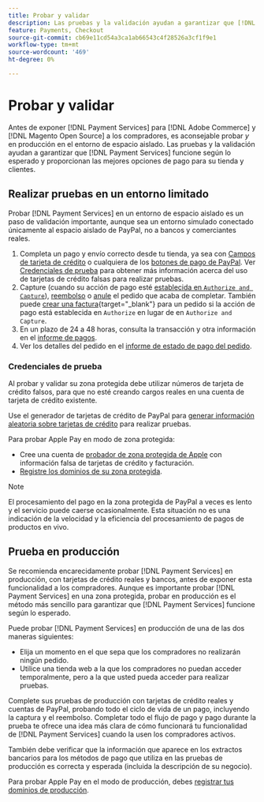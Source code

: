 ```yaml
---
title: Probar y validar
description: Las pruebas y la validación ayudan a garantizar que [!DNL Payment Services] las funciones funcionan según lo esperado y proporcionan las mejores opciones de pago para sus clientes
feature: Payments, Checkout
source-git-commit: cb69e11cd54a3ca1ab66543c4f28526a3cf1f9e1
workflow-type: tm+mt
source-wordcount: '469'
ht-degree: 0%

---
```


# Probar y validar

Antes de exponer [!DNL Payment Services] para [!DNL Adobe Commerce] y [!DNL Magento Open Source] a los compradores, es aconsejable probar _y_ en producción en el entorno de espacio aislado. Las pruebas y la validación ayudan a garantizar que [!DNL Payment Services] funcione según lo esperado y proporcionan las mejores opciones de pago para su tienda y clientes.

## Realizar pruebas en un entorno limitado

Probar [!DNL Payment Services] en un entorno de espacio aislado es un paso de validación importante, aunque sea un entorno simulado conectado únicamente al espacio aislado de PayPal, no a bancos y comerciantes reales.

1. Completa un pago y envío correcto desde tu tienda, ya sea con [Campos de tarjeta de crédito](payments-options.md#credit-card-fields) o cualquiera de los [botones de pago de PayPal](payments-options.md#paypal-smart-buttons). Ver [Credenciales de prueba](#testing-credentials) para obtener más información acerca del uso de tarjetas de crédito falsas para realizar pruebas.
1. Capture (cuando su acción de pago esté [establecida en `Authorize and Capture`](onboard.md#set-payment-services-as-payment-method)), [reembolso](refunds.md) o [anule](voids.md) el pedido que acaba de completar. También puede [crear una factura](https://experienceleague.adobe.com/es/docs/commerce-admin/stores-sales/order-management/invoices#create-an-invoice){target="_blank"} para un pedido si la acción de pago está establecida en `Authorize` en lugar de en `Authorize and Capture`.
1. En un plazo de 24 a 48 horas, consulta la transacción y otra información en el [informe de pagos](payouts.md).
1. Ver los detalles del pedido en el [informe de estado de pago del pedido](order-payment-status.md).

### Credenciales de prueba

Al probar y validar su zona protegida debe utilizar números de tarjeta de crédito falsos, para que no esté creando cargos reales en una cuenta de tarjeta de crédito existente.

Use el generador de tarjetas de crédito de PayPal para [generar información aleatoria sobre tarjetas de crédito](https://www.paypal.com/us/smarthelp/article/where-can-i-find-test-credit-card-numbers-ts2157) para realizar pruebas.

Para probar Apple Pay en modo de zona protegida:

* Cree una cuenta de [probador de zona protegida de Apple](https://developer.apple.com/apple-pay/sandbox-testing/#create-a-sandbox-tester-account) con información falsa de tarjetas de crédito y facturación.
* [Registre los dominios de su zona protegida](https://developer.paypal.com/docs/checkout/apm/apple-pay/#link-registeryoursandboxdomains).

>[!NOTE]
>
>El procesamiento del pago en la zona protegida de PayPal a veces es lento y el servicio puede caerse ocasionalmente. Esta situación no es una indicación de la velocidad y la eficiencia del procesamiento de pagos de productos en vivo.

## Prueba en producción

Se recomienda encarecidamente probar [!DNL Payment Services] en producción, con tarjetas de crédito reales y bancos, antes de exponer esta funcionalidad a los compradores. Aunque es importante probar [!DNL Payment Services] en una zona protegida, probar en producción es el método más sencillo para garantizar que [!DNL Payment Services] funcione según lo esperado.

Puede probar [!DNL Payment Services] en producción de una de las dos maneras siguientes:

* Elija un momento en el que sepa que los compradores no realizarán ningún pedido.
* Utilice una tienda web a la que los compradores no puedan acceder temporalmente, pero a la que usted pueda acceder para realizar pruebas.

Complete sus pruebas de producción con tarjetas de crédito reales y cuentas de PayPal, probando todo el ciclo de vida de un pago, incluyendo la captura y el reembolso. Completar todo el flujo de pago y pago durante la prueba te ofrece una idea más clara de cómo funcionará tu funcionalidad de [!DNL Payment Services] cuando la usen los compradores activos.

También debe verificar que la información que aparece en los extractos bancarios para los métodos de pago que utiliza en las pruebas de producción es correcta y esperada (incluida la descripción de su negocio).

Para probar Apple Pay en el modo de producción, debes [registrar tus dominios de producción](https://developer.paypal.com/docs/checkout/apm/apple-pay/#register-your-live-domain).
